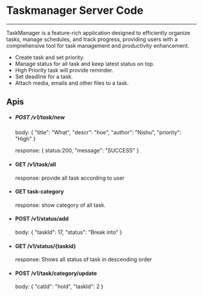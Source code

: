 # Taskmanager Server Code
<hr>
TaskManager is a feature-rich application designed to efficiently organize tasks, manage schedules, and track progress, providing users with a comprehensive tool for task management and productivity enhancement.

* Create task and set priority.
* Manage status for all task and keep latest status on top.
* High Priority task will provide reminder.
* Set deadline for a task.
* Attach media, emails and other files to a task.

## Apis
* ##### POST /v1/task/new  
    
    body:
    {
    "title": "What",
    "descr": "hoe",
    "author": "Nishu",
    "priority": "High"
    }

    response:
    {
        status:200,
        "message": "SUCCESS"
    }

* #### GET /v1/task/all
    response: provide all task according to user

* #### GET task-category
    response: show category of all task.

* #### POST /v1/status/add
    body:
    {
    "taskId": 17,
    "status": "Break into"
    }
* #### GET /v1/status/{taskid}
    response: Shows all status of task in descending order
* #### POST /v1/task/category/update
    body:
    {
    "catId": "hold",
    "taskId": 2
    }

